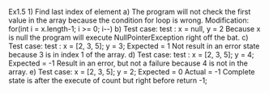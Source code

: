 Ex1.5
	1) Find last index of element
a) The program will not check the first value in the array because the condition for loop is wrong.
Modification:
	for(int i = x.length-1; i >= 0; i--)
b) Test case:
	test : x = null, y = 2
Because x is null the program will execute NullPointerException right off the bat.
c) Test case:
	test : x = [2, 3, 5]; y = 3; Expected = 1
Not result in an error state because 3 is in index 1 of the array.
d) Test case:
	test : x = [2, 3, 5]; y = 4; Expected = -1
Result in an error, but not a failure because 4 is not in the array.
e) Test case:
	x = [2, 3, 5]; y = 2; Expected = 0 
Actual = -1
Complete state is after the execute of count but right before return -1;



